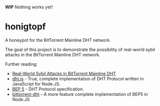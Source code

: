**WIP** Nothing works yet!

honigtopf
=========

A honeypot for the BitTorrent Mainline DHT network.

The goal of this project is to demonstrate the possibility of real-world sybil
attacks in the BitTorrent Mainline DHT network.

Further reading:
* [Real-World Sybil Attacks
in BitTorrent Mainline DHT](http://www.cs.helsinki.fi/u/lxwang/publications/security.pdf)
* [dht.js](https://github.com/indutny/dht.js) - True, complete implementation of DHT Protocol written in JavaScript for Node.JS.
* [BEP 5](http://www.bittorrent.org/beps/bep_0005.html) - DHT Protocol specification.
* [bittorrent-dht](https://github.com/feross/bittorrent-dht) - A more feature complete implementation of BEP5 in Node.JS
